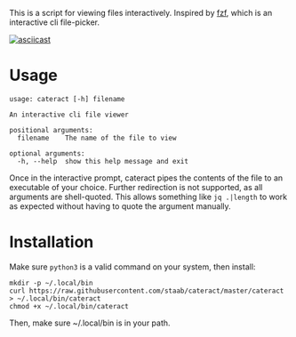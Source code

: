 This is a script for viewing files interactively. Inspired by [fzf](https://github.com/junegunn/fzf), which is an interactive cli file-picker.

[![asciicast](https://asciinema.org/a/413162.svg)](https://asciinema.org/a/413162)

# Usage

```
usage: cateract [-h] filename

An interactive cli file viewer

positional arguments:
  filename    The name of the file to view

optional arguments:
  -h, --help  show this help message and exit
```

Once in the interactive prompt, cateract pipes the contents of the file to an executable of your choice. Further redirection is not supported, as all arguments are shell-quoted. This allows something like `jq .|length` to work as expected without having to quote the argument manually.

# Installation

Make sure `python3` is a valid command on your system, then install:

```
mkdir -p ~/.local/bin
curl https://raw.githubusercontent.com/staab/cateract/master/cateract > ~/.local/bin/cateract
chmod +x ~/.local/bin/cateract
```

Then, make sure ~/.local/bin is in your path.
